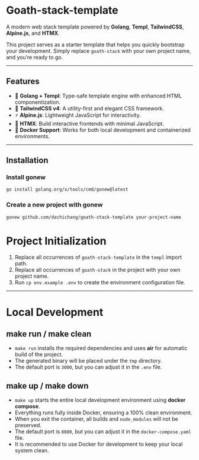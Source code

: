 # Goath-stack-template

A modern web stack template powered by **Golang**, **Templ**, **TailwindCSS**, **Alpine.js**, and **HTMX**.

This project serves as a starter template that helps you quickly bootstrap your development.
Simply replace `goath-stack` with your own project name, and you’re ready to go.

---

## Features

- 🚀 **Golang + Templ**: Type-safe template engine with enhanced HTML componentization.
- 🎨 **TailwindCSS v4**: A utility-first and elegant CSS framework.
- ⚡ **Alpine.js**: Lightweight JavaScript for interactivity.
- 🔗 **HTMX**: Build interactive frontends with minimal JavaScript.
- 🐳 **Docker Support**: Works for both local development and containerized environments.

---

## Installation

### Install gonew

```bash
go install golang.org/x/tools/cmd/gonew@latest
```

### Create a new project with gonew

```bash
gonew github.com/dachichang/goath-stack-template your-project-name
```

# Project Initialization

1. Replace all occurrences of `goath-stack-template` in the `templ` import path.
2. Replace all occurrences of `goath-stack` in the project with your own project name.
3. Run `cp env.example .env` to create the environment configuration file.

---

# Local Development

## make run / make clean

- `make run` installs the required dependencies and uses **air** for automatic build of the project.
- The generated binary will be placed under the `tmp` directory.
- The default port is `3000`, but you can adjust it in the `.env` file.

## make up / make down

- `make up` starts the entire local development environment using **docker compose**.
- Everything runs fully inside Docker, ensuring a 100% clean environment.
- When you exit the container, all builds and `node_modules` will not be preserved.
- The default port is `8080`, but you can adjust it in the `docker-compose.yaml` file.
- It is recommended to use Docker for development to keep your local system clean.
